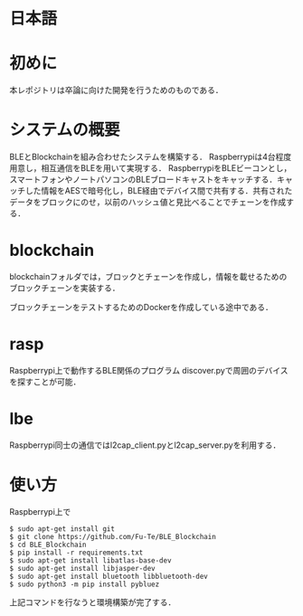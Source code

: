 # 日本語
# 初めに
本レポジトリは卒論に向けた開発を行うためのものである．

# システムの概要
BLEとBlockchainを組み合わせたシステムを構築する．
Raspberrypiは4台程度用意し，相互通信をBLEを用いて実現する．
RaspberrypiをBLEビーコンとし，スマートフォンやノートパソコンのBLEブロードキャストをキャッチする．キャッチした情報をAESで暗号化し，BLE経由でデバイス間で共有する．共有されたデータをブロックにのせ，以前のハッシュ値と見比べることでチェーンを作成する．

# blockchain
blockchainフォルダでは，ブロックとチェーンを作成し，情報を載せるためのブロックチェーンを実装する．

ブロックチェーンをテストするためのDockerを作成している途中である．

# rasp
Raspberrypi上で動作するBLE関係のプログラム
discover.pyで周囲のデバイスを探すことが可能．

# lbe

Raspberrypi同士の通信ではl2cap_client.pyとl2cap_server.pyを利用する．

# 使い方
Raspberrypi上で
```
$ sudo apt-get install git
$ git clone https://github.com/Fu-Te/BLE_Blockchain
$ cd BLE_Blockchain
$ pip install -r requirements.txt
$ sudo apt-get install libatlas-base-dev
$ sudo apt-get install libjasper-dev
$ sudo apt-get install bluetooth libbluetooth-dev
$ sudo python3 -m pip install pybluez
```
上記コマンドを行なうと環境構築が完了する．